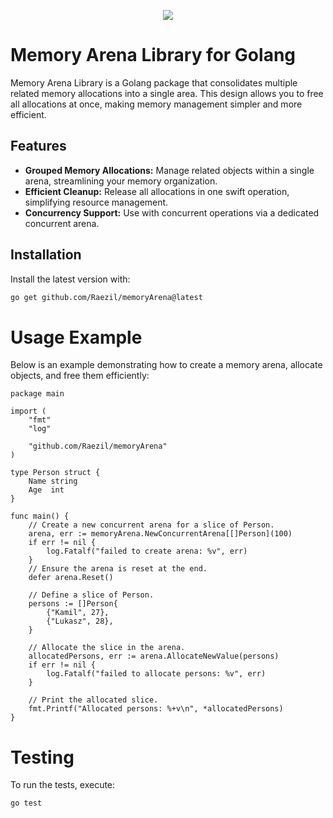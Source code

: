 <p align="center">
  <img src="https://github.com/user-attachments/assets/c7f6f25b-e0ce-4159-be8e-7865c6e63236">
</p>

# Memory Arena Library for Golang

Memory Arena Library is a Golang package that consolidates multiple related memory allocations into a single area. This design allows you to free all allocations at once, making memory management simpler and more efficient.

## Features

- **Grouped Memory Allocations:** Manage related objects within a single arena, streamlining your memory organization.
- **Efficient Cleanup:** Release all allocations in one swift operation, simplifying resource management.
- **Concurrency Support:** Use with concurrent operations via a dedicated concurrent arena.



## Installation

Install the latest version with:

```bash
go get github.com/Raezil/memoryArena@latest
```

# Usage Example

Below is an example demonstrating how to create a memory arena, allocate objects, and free them efficiently:

```
package main

import (
	"fmt"
	"log"

	"github.com/Raezil/memoryArena"
)

type Person struct {
	Name string
	Age  int
}

func main() {
	// Create a new concurrent arena for a slice of Person.
	arena, err := memoryArena.NewConcurrentArena[[]Person](100)
	if err != nil {
		log.Fatalf("failed to create arena: %v", err)
	}
	// Ensure the arena is reset at the end.
	defer arena.Reset()

	// Define a slice of Person.
	persons := []Person{
		{"Kamil", 27},
		{"Lukasz", 28},
	}

	// Allocate the slice in the arena.
	allocatedPersons, err := arena.AllocateNewValue(persons)
	if err != nil {
		log.Fatalf("failed to allocate persons: %v", err)
	}

	// Print the allocated slice.
	fmt.Printf("Allocated persons: %+v\n", *allocatedPersons)
}
```
# Testing

To run the tests, execute:
```
go test
```

